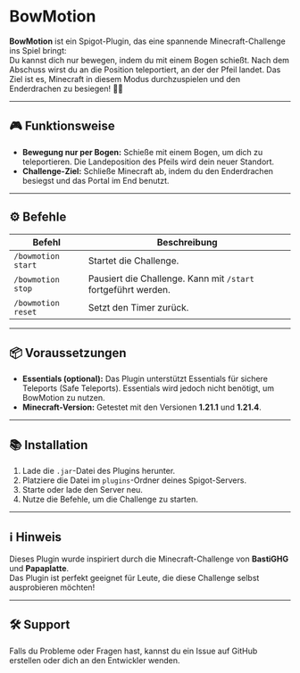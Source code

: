 # BowMotion

**BowMotion** ist ein Spigot-Plugin, das eine spannende Minecraft-Challenge ins Spiel bringt:  
Du kannst dich nur bewegen, indem du mit einem Bogen schießt. Nach dem Abschuss wirst du an die Position teleportiert, an der der Pfeil landet. Das Ziel ist es, Minecraft in diesem Modus durchzuspielen und den Enderdrachen zu besiegen! 🏹🐉

---

## 🎮 Funktionsweise

- **Bewegung nur per Bogen:** Schieße mit einem Bogen, um dich zu teleportieren. Die Landeposition des Pfeils wird dein neuer Standort.
- **Challenge-Ziel:** Schließe Minecraft ab, indem du den Enderdrachen besiegst und das Portal im End benutzt.

---

## ⚙️ Befehle

| Befehl                   | Beschreibung                                   |
|--------------------------|-----------------------------------------------|
| `/bowmotion start`       | Startet die Challenge.                        |
| `/bowmotion stop`        | Pausiert die Challenge. Kann mit `/start` fortgeführt werden. |
| `/bowmotion reset`       | Setzt den Timer zurück.                       |

---

## 📦 Voraussetzungen

- **Essentials (optional):** Das Plugin unterstützt Essentials für sichere Teleports (Safe Teleports). Essentials wird jedoch nicht benötigt, um BowMotion zu nutzen.
- **Minecraft-Version:** Getestet mit den Versionen **1.21.1** und **1.21.4**.

---

## 📚 Installation

1. Lade die `.jar`-Datei des Plugins herunter.
2. Platziere die Datei im `plugins`-Ordner deines Spigot-Servers.
3. Starte oder lade den Server neu.
4. Nutze die Befehle, um die Challenge zu starten.

---

## ℹ️ Hinweis

Dieses Plugin wurde inspiriert durch die Minecraft-Challenge von **BastiGHG** und **Papaplatte**.  
Das Plugin ist perfekt geeignet für Leute, die diese Challenge selbst ausprobieren möchten!

---

## 🛠️ Support

Falls du Probleme oder Fragen hast, kannst du ein Issue auf GitHub erstellen oder dich an den Entwickler wenden.
